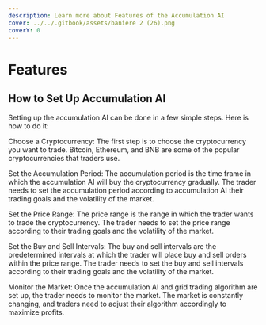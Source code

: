 ```yaml
---
description: Learn more about Features of the Accumulation AI
cover: ../../.gitbook/assets/baniere 2 (26).png
coverY: 0
---
```


# Features

## **How to Set Up Accumulation AI**

Setting up the accumulation AI can be done in a few simple steps. Here is how to do it:

Choose a Cryptocurrency: The first step is to choose the cryptocurrency you want to trade. Bitcoin, Ethereum, and BNB are some of the popular cryptocurrencies that traders use.

Set the Accumulation Period: The accumulation period is the time frame in which the accumulation AI will buy the cryptocurrency gradually. The trader needs to set the accumulation period according to accumulation AI their trading goals and the volatility of the market.

Set the Price Range: The price range is the range in which the trader wants to trade the cryptocurrency. The trader needs to set the price range according to their trading goals and the volatility of the market.

Set the Buy and Sell Intervals: The buy and sell intervals are the predetermined intervals at which the trader will place buy and sell orders within the price range. The trader needs to set the buy and sell intervals according to their trading goals and the volatility of the market.

Monitor the Market: Once the accumulation AI and grid trading algorithm are set up, the trader needs to monitor the market. The market is constantly changing, and traders need to adjust their algorithm accordingly to maximize profits.

